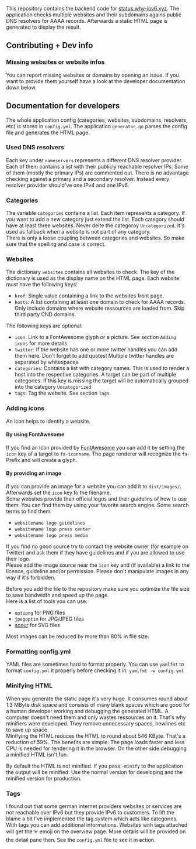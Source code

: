 This repository contains the backend code for [status.why-ipv6.xyz](https://status.why-ipv6.xyz). The application checks multiple websites and their subdomains agains public DNS resolvers for AAAA records. Afterwards a static HTML page is generated to display the result.

## Contributing + Dev info

### Missing websites or website infos

You can report missing websites or domains by opening an issue. If you want to provide them yourself have a look at the developer documentation down below.

## Documentation for developers

The whole application config (categories, websites, subdomains, resolvers, etc) is stored in `config.yml`. The application `generator.go` parses the config file and generates the HTML page.

### Used DNS resolvers

Each key under `nameservers` represents a different DNS resolver provider. Each of them contains a list with their publicly reachable resolver IPs. Some of them (mostly the primary IPs) are commented out. There is no advantage checking against a primary and a secondary resolver. Instead every resolver provider should've one IPv4 and one IPv6.

### Categories

The variable `categories` contains a list. Each item represents a category. If you want to add a new category just extend the list. Each category should have at least three websites. Never delte the categoroy `Uncategorized`. It's used as fallback when a website is not part of any category.   
There is only a loose coupling between categories and websites. So make sure that the spelling and case is correct.

### Websites

The dictionary `websites` contains all websites to check. The key of the dictionary is used as the display name on the HTML page. Each website must have the following keys:

- `href`: Single value containing a link to the websites front page.
- `hosts`: A list containing at least one domain to check for AAAA records. Only include domains where website ressources are loaded from. Skip third party CND domains.

The following keys are optional:

- `icon`: Link to a FontAwesome glyph or a picture. See section `Adding icons` for more details
- `twitter`: If the website has one or more twitter handles you can add them here. Don't forget to add quotes! Multiple twitter handles are separated by whitespaces.
- `categories`: Contains a list with category names. This is used to render a host into the respective categories. A target can be part of multiple categories. If this key is missing the target will be automatically grouped into the category `Uncategorized`
- `tags`: Tag the website. See section `Tags`.

### Adding icons

An icon helps to identify a website.

#### By using FontAwesome

If you find an icon provided by [FontAwesome](https://fontawesome.com/icons?d=gallery&s=brands) you can add it by setting the `icon` key of a target to `fa-iconname`. The page renderer will recognize the `fa`-Prefix and will create a glyph.

#### By providing an image

If you can provide an image for a website you can add it to `dist/images/`. Afterwards set the `icon` key to the filename.   
Some websites provide their official logos and their guidelins of how to use them. You can find them by using your favorite search engine. Some search terms to find them:

- `websitename logo guidelines`
- `websitename logo press center`
- `websitename logo press media`

If you find no good source try to contact the website owner (for example on Twitter) and ask them if they have guidelines and if you are allowed to use their logo.   
Please add the image source near the `icon` key and (if available) a link to the licence, guideline and/or permission. Please don't manipulate images in any way if it's forbidden.

Before you add the file to the repository make sure you optimize the file size to save bandwidth and speed up the page.   
Here is a list of tools you can use:

- `optipng` for PNG files
- `jpegoptim` for JPG/JPEG files
- [scour](https://github.com/scour-project/scour) for SVG files

Most images can be reduced by more than 80% in file size.

### Formatting config.yml

YAML files are sometimes hard to format properly. You can use `yamlfmt` to format `config.yml` it properly before checking it in: `yamlfmt -w config.yml`

### Minifying HTML

When you generate the static page it's very huge. It consumes round about 1.3 MByte disk space and consists of many blank spaces which are good for a human developer working and debugging the generated HTML. A computer doesn't need them and only wastes ressources on it. That's why minifiers were developed. They remove unnecessary spaces, newlines etc to save up space.   
Minifying the HTML reduces the HTML to round about 546 KByte. That's a reduction of 59%. The benefits are simple: The page loads faster and less CPU is needed for rendering it in the browser. On the other side debugging a minified HTML isn't fun.

By default the HTML is not minified. If you pass `-minify` to the application the output will be minified. Use the normal version for developing and the minified version for production.

### Tags

I found out that some german internet providers websites or services are not reachable over IPv6 but they provide IPv6 to customers. To lift the blame a bit I've implemented the tag system which acts like categories. With tags you can add additional informations. Websites with tags attached will get the ✳️ emoji on the overview page. More details will be provided on the detail pane then. See the `config.yml` file to see it in action.
